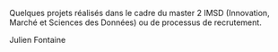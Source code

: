 Quelques projets réalisés dans le cadre du master 2 IMSD (Innovation, Marché et Sciences des Données) ou de processus de recrutement.

Julien Fontaine
